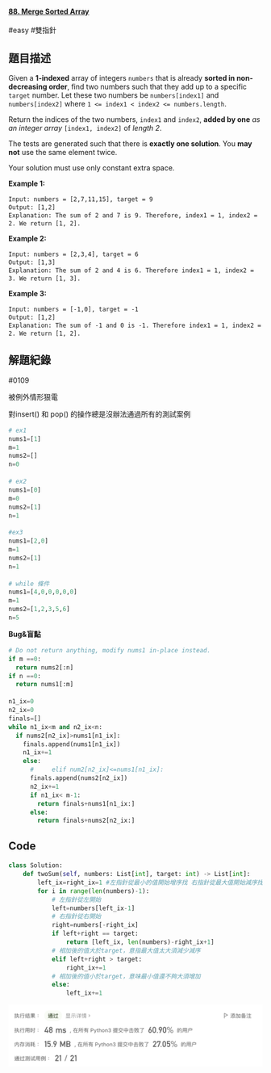 #### [88. Merge Sorted Array](https://leetcode.cn/problems/merge-sorted-array/)

#easy #雙指針



## 題目描述

Given a **1-indexed** array of integers `numbers` that is already **sorted in non-decreasing order**, find two numbers such that they add up to a specific `target` number. Let these two numbers be `numbers[index1]` and `numbers[index2]` where `1 <= index1 < index2 <= numbers.length`.

Return the indices of the two numbers, `index1` and `index2`, **added by one** *as an integer array* `[index1, index2]` of *length 2*.

The tests are generated such that there is **exactly one solution**. You **may not** use the same element twice.

Your solution must use only constant extra space.



**Example 1:**

```text
Input: numbers = [2,7,11,15], target = 9
Output: [1,2]
Explanation: The sum of 2 and 7 is 9. Therefore, index1 = 1, index2 = 2. We return [1, 2].
```

**Example 2:**

```
Input: numbers = [2,3,4], target = 6
Output: [1,3]
Explanation: The sum of 2 and 4 is 6. Therefore index1 = 1, index2 = 3. We return [1, 3].
```

**Example 3:**

```
Input: numbers = [-1,0], target = -1
Output: [1,2]
Explanation: The sum of -1 and 0 is -1. Therefore index1 = 1, index2 = 2. We return [1, 2].

```



## 解題紀錄

#0109

被例外情形狠電

對insert() 和 pop() 的操作總是沒辦法通過所有的測試案例

```python
# ex1
nums1=[1]
m=1
nums2=[]
n=0

# ex2
nums1=[0]
m=0
nums2=[1]
n=1

#ex3
nums1=[2,0]
m=1
nums2=[1]
n=1

# while 條件
nums1=[4,0,0,0,0,0]
m=1
nums2=[1,2,3,5,6]
n=5
```





**Bug&盲點**

```python
# Do not return anything, modify nums1 in-place instead.
if m ==0:
  return nums2[:n]
if n ==0:
  return nums1[:m]

n1_ix=0
n2_ix=0
finals=[]
while n1_ix<m and n2_ix<n:
  if nums2[n2_ix]>nums1[n1_ix]:
    finals.append(nums1[n1_ix])
    n1_ix+=1
    else:
      #     elif num2[n2_ix]<=nums1[n1_ix]:
      finals.append(nums2[n2_ix])
      n2_ix+=1
      if n1_ix< m-1:
        return finals+nums1[n1_ix:]
      else:
        return finals+nums2[n2_ix:]

```



## Code

```python
class Solution:
    def twoSum(self, numbers: List[int], target: int) -> List[int]:
        left_ix=right_ix=1 #左指針從最小的值開始增序找 右指針從最大值開始減序找
        for i in range(len(numbers)-1):        
            # 左指針從左開始
            left=numbers[left_ix-1]
            # 右指針從右開始
            right=numbers[-right_ix]
            if left+right == target:
                return [left_ix, len(numbers)-right_ix+1] 
            # 相加後的值大於target，意指最大值太大須減少減序
            elif left+right > target:
                right_ix+=1
            # 相加後的值小於target，意味最小值還不夠大須增加
            else:
                left_ix+=1
```

![img_ac](https://github.com/youngmihuang/leetcode-python/blob/main/img/167.two_sum_II_input_array_is_sorted_ac.png)
